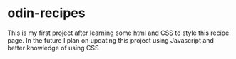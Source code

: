 # odin-recipes
This is my first project after learning some html and CSS to style this recipe page. In the future I plan on updating this project using Javascript and better knowledge of using CSS